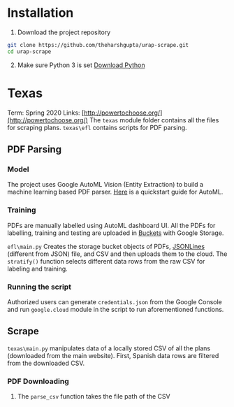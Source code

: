 
# Installation

1. Download the project repository
```bash
git clone https://github.com/theharshgupta/urap-scrape.git
cd urap-scrape
```
2. Make sure Python 3 is set [Download Python](https://www.python.org/downloads/)
# Texas 
Term: Spring 2020
Links: [http://powertochoose.org/](http://powertochoose.org/)
The `texas` module folder contains all the files for scraping plans. `texas\efl` contains scripts for PDF parsing.

## PDF Parsing
### Model
The project uses Google AutoML Vision (Entity Extraction) to build a machine learning based PDF parser. [Here]([https://cloud.google.com/natural-language/automl/docs/quickstart](https://cloud.google.com/natural-language/automl/docs/quickstart)) is a quickstart guide for AutoML. 

### Training 
PDFs are manually labelled using AutoML dashboard UI. All the PDFs for labelling, training and testing are uploaded in [Buckets]([https://cloud.google.com/storage/docs/listing-buckets#storage-list-buckets-python](https://cloud.google.com/storage/docs/listing-buckets#storage-list-buckets-python)) with Google Storage.  

`efl\main.py` Creates the storage bucket objects of PDFs, [JSONLines]([http://jsonlines.org/](http://jsonlines.org/)) (different from JSON) file, and CSV and then uploads them to the cloud. The `stratify()` function selects different data rows from the raw CSV for labeling and training.  

### Running the script 
Authorized users can generate `credentials.json` from the Google Console and run `google.cloud` module in the script to run aforementioned functions. 

## Scrape
`texas\main.py` manipulates data of a locally stored CSV of all the plans (downloaded from the main website).  First, Spanish data rows are filtered from the downloaded CSV. 
### PDF Downloading 
1. The `parse_csv` function takes the file path of the CSV 

